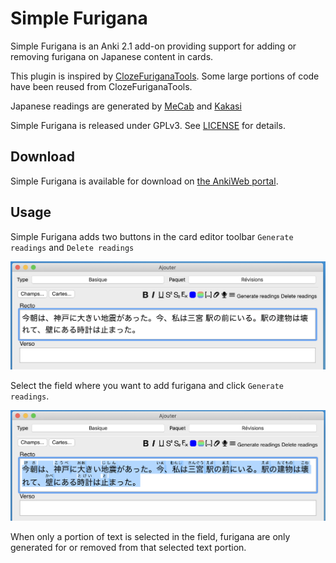 # Simple Furigana

Simple Furigana is an Anki 2.1 add-on providing support for adding or removing furigana on Japanese content in cards.

This plugin is inspired by [ClozeFuriganaTools](https://github.com/golddranks/ClozeFuriganaTools). Some large portions of code have been reused from ClozeFuriganaTools.

Japanese readings are generated by [MeCab](https://taku910.github.io/mecab/) and [Kakasi](http://kakasi.namazu.org/index.html.en)

Simple Furigana is released under GPLv3. See [LICENSE](LICENSE) for details.

## Download

Simple Furigana is available for download on [the AnkiWeb portal](https://ankiweb.net/shared/info/1444055400).

## Usage

Simple Furigana adds two buttons in the card editor toolbar `Generate readings` and `Delete readings`

![Add and delete furigana](https://raw.githubusercontent.com/jcsirot/anki-simple-furigana/master/img/screenshot1.png)

Select the field where you want to add furigana and click `Generate readings`.

![Generated furigana](https://raw.githubusercontent.com/jcsirot/anki-simple-furigana/master/img/screenshot2.png)

When only a portion of text is selected in the field, furigana are only generated for or removed from that selected text portion.
